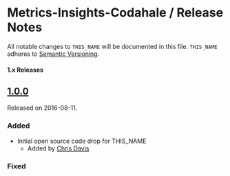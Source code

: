 # Metrics-Insights-Codahale / Release Notes

All notable changes to `THIS_NAME` will be documented in this file. `THIS_NAME` adheres to [Semantic Versioning](http://semver.org/).

#### 1.x Releases

## [1.0.0](https://github.com/Nike-Inc/THIS_NAME/releases/tag/TAG_VERSION_HERE)

Released on 2016-08-11.

### Added

- Initial open source code drop for THIS_NAME
    - Added by [Chris Davis][contrib_cdav18]

### Fixed

[contrib_cdav18]: https://github.com/xpo8odx